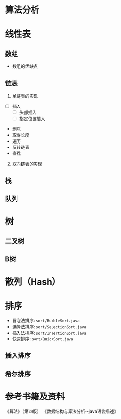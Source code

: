 # 算法分析


# 线性表

## 数组

- 数组的优缺点

## 链表

1. 单链表的实现

- [ ] 插入
    - [ ] 头部插入
    - [ ] 指定位置插入
- 删除
- 取得长度
- 遍历
- 反转链表
- 查找

2. 双向链表的实现

## 栈


## 队列


# 树

## 二叉树

## B树



# 散列（Hash）



# 排序

- 冒泡法排序: `sort/BubbleSort.java`
- 选择法排序: `sort/SelectionSort.java`
- 插入法排序: `sort/InsertionSort.java`
- 快速排序: `sort/QuickSort.java`

## 插入排序






## 希尔排序




# 参考书籍及资料
《算法》（第四版）
《数据结构与算法分析--java语言描述》
